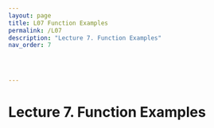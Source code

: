 ```yaml
---
layout: page
title: L07 Function Examples
permalink: /L07
description: "Lecture 7. Function Examples"
nav_order: 7




---
```


# Lecture 7. Function Examples